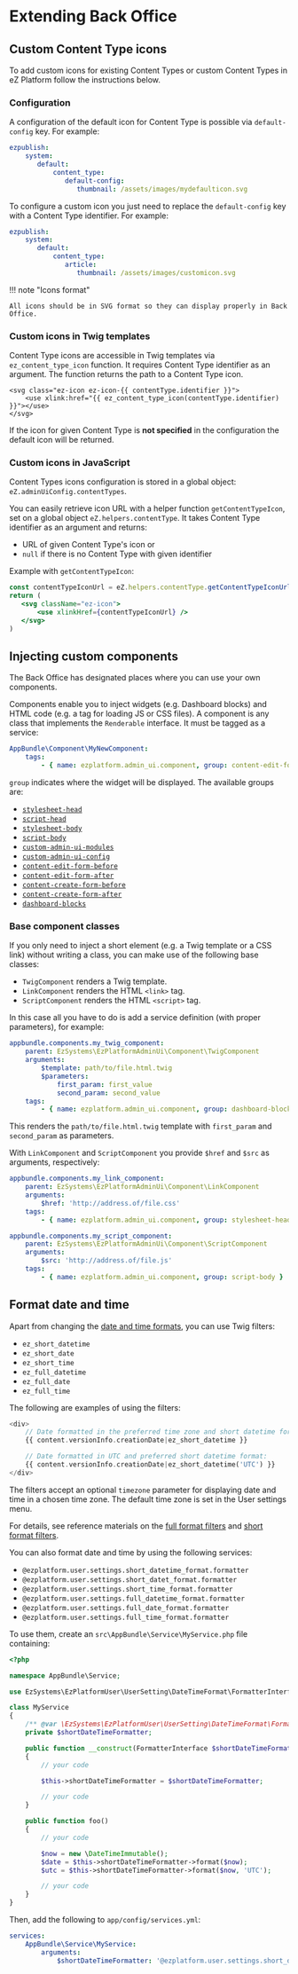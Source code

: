 # Extending Back Office

## Custom Content Type icons

To add custom icons for existing Content Types or custom Content Types in eZ Platform follow the instructions below.

### Configuration

A configuration of the default icon for Content Type is possible via `default-config` key.
For example:

```yaml
ezpublish:
    system:
       default:
           content_type:
              default-config:
                 thumbnail: /assets/images/mydefaulticon.svg
```

To configure a custom icon you just need to replace the `default-config` key with a Content Type identifier.
For example:

```yaml
ezpublish:
    system:
       default:
           content_type:
              article:
                 thumbnail: /assets/images/customicon.svg
```

!!! note "Icons format"

    All icons should be in SVG format so they can display properly in Back Office.

### Custom icons in Twig templates

Content Type icons are accessible in Twig templates via `ez_content_type_icon` function.
It requires Content Type identifier as an argument. The function returns the path to a Content Type icon.

```twig
<svg class="ez-icon ez-icon-{{ contentType.identifier }}">
    <use xlink:href="{{ ez_content_type_icon(contentType.identifier) }}"></use>
</svg>
```

If the icon for given Content Type is **not specified** in the configuration the default icon will be returned.

### Custom icons in JavaScript

Content Types icons configuration is stored in a global object: `eZ.adminUiConfig.contentTypes`.

You can easily retrieve icon URL with a helper function `getContentTypeIcon`, set on a global object `eZ.helpers.contentType`.
It takes Content Type identifier as an argument and returns:

 - URL of given Content Type's icon or
 - `null` if there is no Content Type with given identifier

Example with `getContentTypeIcon`:

```jsx
const contentTypeIconUrl = eZ.helpers.contentType.getContentTypeIconUrl(contentTypeIdentifier);
return (
   <svg className="ez-icon">
       <use xlinkHref={contentTypeIconUrl} />
   </svg>
)
```

## Injecting custom components

The Back Office has designated places where you can use your own components.

Components enable you to inject widgets (e.g. Dashboard blocks) and HTML code (e.g. a tag for loading JS or CSS files).
A component is any class that implements the `Renderable` interface.
It must be tagged as a service:

``` yaml
AppBundle\Component\MyNewComponent:
    tags:
        - { name: ezplatform.admin_ui.component, group: content-edit-form-before }
```

`group` indicates where the widget will be displayed. The available groups are:

- [`stylesheet-head`](https://github.com/ezsystems/ezplatform-admin-ui/blob/v1.5.7/src/bundle/Resources/views/layout.html.twig#L93)
- [`script-head`](https://github.com/ezsystems/ezplatform-admin-ui/blob/v1.5.7/src/bundle/Resources/views/layout.html.twig#L94)
- [`stylesheet-body`](https://github.com/ezsystems/ezplatform-admin-ui/blob/v1.5.7/src/bundle/Resources/views/layout.html.twig#L160)
- [`script-body`](https://github.com/ezsystems/ezplatform-admin-ui/blob/v1.5.7/src/bundle/Resources/views/layout.html.twig#L161)
- [`custom-admin-ui-modules`](https://github.com/ezsystems/ezplatform-admin-ui/blob/v1.5.7/src/bundle/Resources/views/layout.html.twig#L152)
- [`custom-admin-ui-config`](https://github.com/ezsystems/ezplatform-admin-ui/blob/v1.5.7/src/bundle/Resources/views/layout.html.twig#L153)
- [`content-edit-form-before`](https://github.com/ezsystems/ezplatform-admin-ui/blob/v1.5.7/src/bundle/Resources/views/content/content_edit/content_edit.html.twig#L74)
- [`content-edit-form-after`](https://github.com/ezsystems/ezplatform-admin-ui/blob/v1.5.7/src/bundle/Resources/views/content/content_edit/content_edit.html.twig#L84)
- [`content-create-form-before`](https://github.com/ezsystems/ezplatform-admin-ui/blob/v1.5.7/src/bundle/Resources/views/content/content_edit/content_create.html.twig#L60)
- [`content-create-form-after`](https://github.com/ezsystems/ezplatform-admin-ui/blob/v1.5.7/src/bundle/Resources/views/content/content_edit/content_create.html.twig#L68)
- [`dashboard-blocks`](https://github.com/ezsystems/ezplatform-admin-ui/blob/v1.5.7/src/bundle/Resources/views/dashboard/dashboard.html.twig#L28)

### Base component classes

If you only need to inject a short element (e.g. a Twig template or a CSS link) without writing a class,
you can make use of the following base classes:

- `TwigComponent` renders a Twig template.
- `LinkComponent` renders the HTML `<link>` tag.
- `ScriptComponent` renders the HTML `<script>` tag.

In this case all you have to do is add a service definition (with proper parameters), for example:

``` yaml
appbundle.components.my_twig_component:
    parent: EzSystems\EzPlatformAdminUi\Component\TwigComponent
    arguments:
        $template: path/to/file.html.twig
        $parameters:
            first_param: first_value
            second_param: second_value
    tags:
        - { name: ezplatform.admin_ui.component, group: dashboard-blocks }
```

This renders the `path/to/file.html.twig` template with `first_param` and `second_param` as parameters.

With `LinkComponent` and `ScriptComponent` you provide `$href` and `$src` as arguments, respectively:

``` yaml
appbundle.components.my_link_component:
    parent: EzSystems\EzPlatformAdminUi\Component\LinkComponent
    arguments:
        $href: 'http://address.of/file.css'
    tags:
        - { name: ezplatform.admin_ui.component, group: stylesheet-head }
```

``` yaml
appbundle.components.my_script_component:
    parent: EzSystems\EzPlatformAdminUi\Component\ScriptComponent
    arguments:
        $src: 'http://address.of/file.js'
    tags:
        - { name: ezplatform.admin_ui.component, group: script-body }
```

## Format date and time

Apart from changing the [date and time formats](config_back_office#date-and-time-formats), you can use Twig filters:

- `ez_short_datetime`
- `ez_short_date`
- `ez_short_time`
- `ez_full_datetime`
- `ez_full_date`
- `ez_full_time`

The following are examples of using the filters:

``` php hl_lines="3 6"
<div>
    // Date formatted in the preferred time zone and short datetime format:
    {{ content.versionInfo.creationDate|ez_short_datetime }}

    // Date formatted in UTC and preferred short datetime format:
    {{ content.versionInfo.creationDate|ez_short_datetime('UTC') }}
</div>
```

The filters accept an optional `timezone` parameter for displaying date and time in a chosen time zone.
The default time zone is set in the User settings menu.

For details, see reference materials on the [full format filters](../twig_functions_reference.md#ez_full_datetime-ez_full_date-ez_full_time) and [short format filters](../twig_functions_reference.md#ez_short_datetime-ez_short_date-ez_short_time).

You can also format date and time by using the following services:

- `@ezplatform.user.settings.short_datetime_format.formatter`
- `@ezplatform.user.settings.short_datet_format.formatter`
- `@ezplatform.user.settings.short_time_format.formatter`
- `@ezplatform.user.settings.full_datetime_format.formatter`
- `@ezplatform.user.settings.full_date_format.formatter`
- `@ezplatform.user.settings.full_time_format.formatter`

To use them, create an `src\AppBundle\Service\MyService.php` file containing:

``` php
<?php

namespace AppBundle\Service;

use EzSystems\EzPlatformUser\UserSetting\DateTimeFormat\FormatterInterface;

class MyService
{
    /** @var \EzSystems\EzPlatformUser\UserSetting\DateTimeFormat\FormatterInterface */
    private $shortDateTimeFormatter;

    public function __construct(FormatterInterface $shortDateTimeFormatter)
    {
        // your code

        $this->shortDateTimeFormatter = $shortDateTimeFormatter;

        // your code
    }

    public function foo()
    {
        // your code

        $now = new \DateTimeImmutable();
        $date = $this->shortDateTimeFormatter->format($now);
        $utc = $this->shortDateTimeFormatter->format($now, 'UTC');

        // your code
    }
}
```

Then, add the following to `app/config/services.yml`:

``` yaml
services:    
    AppBundle\Service\MyService:
        arguments:
            $shortDateTimeFormatter: '@ezplatform.user.settings.short_datetime_format.formatter'
```
